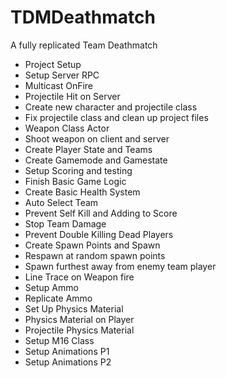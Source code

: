# TDMDeathmatch
A fully replicated Team Deathmatch

* Project Setup
* Setup Server RPC
* Multicast OnFire
* Projectile Hit on Server
* Create new character and projectile class
* Fix projectile class and clean up project files
* Weapon Class Actor
* Shoot weapon on client and server
* Create Player State and Teams
* Create Gamemode and Gamestate
* Setup Scoring and testing
* Finish Basic Game Logic
* Create Basic Health System
* Auto Select Team
* Prevent Self Kill and Adding to Score
* Stop Team Damage
* Prevent Double Killing Dead Players
* Create Spawn Points and Spawn
* Respawn at random spawn points
* Spawn furthest away from enemy team player
* Line Trace on Weapon fire
* Setup Ammo
* Replicate Ammo
* Set Up Physics Material
* Physics Material on Player
* Projectile Physics Material
* Setup M16 Class
* Setup Animations P1
* Setup Animations P2